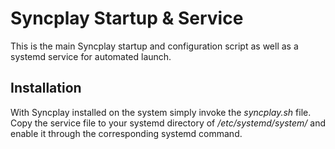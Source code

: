 
# Syncplay Startup & Service #

This is the main Syncplay startup and configuration script as well as a systemd
service for automated launch.

## Installation ##

With Syncplay installed on the system simply invoke the *syncplay.sh* file.
Copy the service file to your systemd directory of */etc/systemd/system/* and
enable it through the corresponding systemd command.